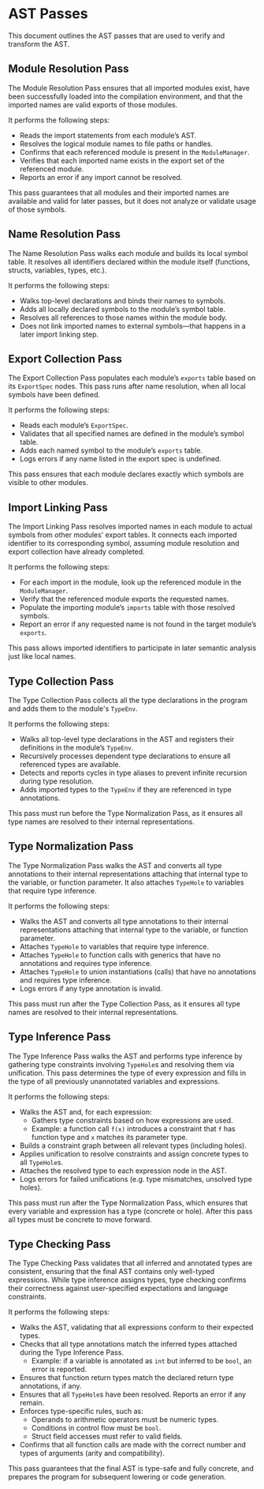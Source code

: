 # AST Passes

This document outlines the AST passes that are used to verify and transform the AST.

## Module Resolution Pass

The Module Resolution Pass ensures that all imported modules exist, have been successfully loaded into the compilation environment, and that the imported names are valid exports of those modules.

It performs the following steps:

- Reads the import statements from each module’s AST.
- Resolves the logical module names to file paths or handles.
- Confirms that each referenced module is present in the `ModuleManager`.
- Verifies that each imported name exists in the export set of the referenced module.
- Reports an error if any import cannot be resolved.

This pass guarantees that all modules and their imported names are available and valid for later passes, but it does not analyze or validate usage of those symbols.

## Name Resolution Pass

The Name Resolution Pass walks each module and builds its local symbol table. It resolves all identifiers declared within the module itself (functions, structs, variables, types, etc.).

It performs the following steps:

- Walks top-level declarations and binds their names to symbols.
- Adds all locally declared symbols to the module’s symbol table.
- Resolves all references to those names within the module body.
- Does not link imported names to external symbols—that happens in a later import linking step.

## Export Collection Pass

The Export Collection Pass populates each module’s `exports` table based on its `ExportSpec` nodes. This pass runs after name resolution, when all local symbols have been defined.

It performs the following steps:

- Reads each module’s `ExportSpec`.
- Validates that all specified names are defined in the module’s symbol table.
- Adds each named symbol to the module’s `exports` table.
- Logs errors if any name listed in the export spec is undefined.

This pass ensures that each module declares exactly which symbols are visible to other modules.

## Import Linking Pass

The Import Linking Pass resolves imported names in each module to actual symbols from other modules’ export tables. It connects each imported identifier to its corresponding symbol, assuming module resolution and export collection have already completed.

It performs the following steps:

- For each import in the module, look up the referenced module in the `ModuleManager`.
- Verify that the referenced module exports the requested names.
- Populate the importing module’s `imports` table with those resolved symbols.
- Report an error if any requested name is not found in the target module’s `exports`.

This pass allows imported identifiers to participate in later semantic analysis just like local names.

## Type Collection Pass

The Type Collection Pass collects all the type declarations in the program and adds them to the module's `TypeEnv`.

It performs the following steps:

- Walks all top-level type declarations in the AST and registers their definitions in the module’s `TypeEnv`.
- Recursively processes dependent type declarations to ensure all referenced types are available.
- Detects and reports cycles in type aliases to prevent infinite recursion during type resolution.
- Adds imported types to the `TypeEnv` if they are referenced in type annotations.

This pass must run before the Type Normalization Pass, as it ensures all type names are resolved to their internal representations.

## Type Normalization Pass

The Type Normalization Pass walks the AST and converts all type annotations to their internal representations attaching that internal type to the variable, or function parameter. It also attaches `TypeHole` to variables that require type inference.

It performs the following steps:

- Walks the AST and converts all type annotations to their internal representations attaching that internal type to the variable, or function parameter.
- Attaches `TypeHole` to variables that require type inference.
- Attaches `TypeHole` to function calls with generics that have no annotations and requires type inference.
- Attaches `TypeHole` to union instantiations (calls) that have no annotations and requires type inference.
- Logs errors if any type annotation is invalid.

This pass must run after the Type Collection Pass, as it ensures all type names are resolved to their internal representations.

## Type Inference Pass

The Type Inference Pass walks the AST and performs type inference by gathering type constraints involving `TypeHole`s and resolving them via unification. This pass determines the type of every expression and fills in the type of all previously unannotated variables and expressions.

It performs the following steps:

- Walks the AST and, for each expression:
  - Gathers type constraints based on how expressions are used.
  - Example: a function call `f(x)` introduces a constraint that `f` has function type and `x` matches its parameter type.
- Builds a constraint graph between all relevant types (including holes).
- Applies unification to resolve constraints and assign concrete types to all `TypeHole`s.
- Attaches the resolved type to each expression node in the AST.
- Logs errors for failed unifications (e.g. type mismatches, unsolved type holes).

This pass must run after the Type Normalization Pass, which ensures that every variable and expression has a type (concrete or hole). After this pass all types must be concrete to move forward.

## Type Checking Pass

The Type Checking Pass validates that all inferred and annotated types are consistent, ensuring that the final AST contains only well-typed expressions. While type inference assigns types, type checking confirms their correctness against user-specified expectations and language constraints.

It performs the following steps:

- Walks the AST, validating that all expressions conform to their expected types.
- Checks that all type annotations match the inferred types attached during the Type Inference Pass.
  - Example: if a variable is annotated as `int` but inferred to be `bool`, an error is reported.
- Ensures that function return types match the declared return type annotations, if any.
- Ensures that all `TypeHole`s have been resolved. Reports an error if any remain.
- Enforces type-specific rules, such as:
  - Operands to arithmetic operators must be numeric types.
  - Conditions in control flow must be `bool`.
  - Struct field accesses must refer to valid fields.
- Confirms that all function calls are made with the correct number and types of arguments (arity and compatibility).

This pass guarantees that the final AST is type-safe and fully concrete, and prepares the program for subsequent lowering or code generation.

